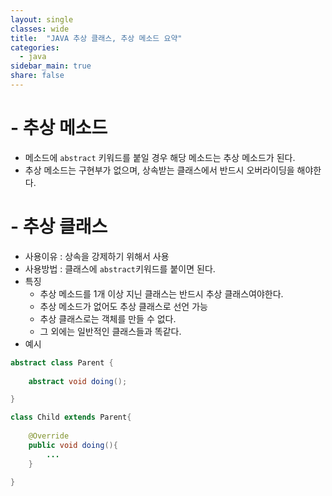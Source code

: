 ```yaml
---
layout: single
classes: wide
title:  "JAVA 추상 클래스, 추상 메소드 요약"
categories:
  - java
sidebar_main: true
share: false
---
```

# - 추상 메소드
- 메소드에 `abstract` 키워드를 붙일 경우 해당 메소드는 추상 메소드가 된다.
- 추상 메소드는 구현부가 없으며, 상속받는 클래스에서 반드시 오버라이딩을 해야한다.

# - 추상 클래스
- 사용이유 : 상속을 강제하기 위해서 사용
- 사용방법 : 클래스에 `abstract`키워드를 붙이면 된다.
- 특징
  - 추상 메소드를 1개 이상 지닌 클래스는 반드시 추상 클래스여야한다.
  - 추상 메소드가 없어도 추상 클래스로 선언 가능
  - 추상 클래스로는 객체를 만들 수 없다.
  - 그 외에는 일반적인 클래스들과 똑같다.
- 예시

```java
abstract class Parent {
    
    abstract void doing();

}

class Child extends Parent{
    
    @Override
    public void doing(){
        ...
    }

}
```